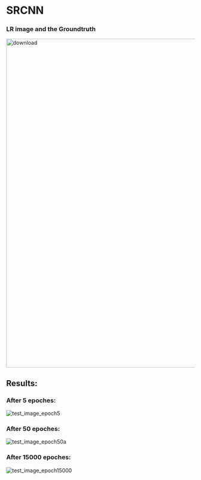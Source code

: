 # SRCNN

### LR image and the Groundtruth
<img width="880" alt="download" src="https://user-images.githubusercontent.com/32909287/31879907-c8f2543c-b7d6-11e7-99a6-ac729bf1e9fd.png">

## Results:
### After 5 epoches:
![test_image_epoch5](https://user-images.githubusercontent.com/32909287/31880140-8e3b7890-b7d7-11e7-91c7-675d64abb00d.png)

### After 50 epoches:
![test_image_epoch50a](https://user-images.githubusercontent.com/32909287/31880141-8e586626-b7d7-11e7-8d42-3e196ceb812b.png)

### After 15000 epoches:
![test_image_epoch15000](https://user-images.githubusercontent.com/32909287/31880142-8e747f00-b7d7-11e7-8740-9d277525624c.png)
